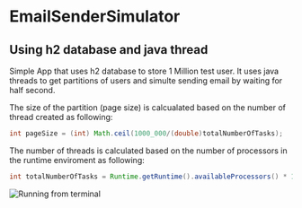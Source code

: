 # EmailSenderSimulator
## Using h2 database and java thread
Simple App that uses h2 database to store 1 Million test user.
It uses java threads to get partitions of users and simulte sending email by waiting for half second.

The size of the partition (page size) is calcualated based on the number of thread created as following:
```java
int pageSize = (int) Math.ceil(1000_000/(double)totalNumberOfTasks);
```

The number of threads is calculated based on the number of processors in the runtime enviroment as following:
```java
int totalNumberOfTasks = Runtime.getRuntime().availableProcessors() * 10;
```

![Running from terminal](RunApp.gif)
